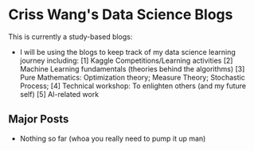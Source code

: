 # Criss Wang's Data Science Blogs

This is currently a study-based blogs:
- I will be using the blogs to keep track of my data science learning journey including:
[1] Kaggle Competitions/Learning activities
[2] Machine Learning fundamentals (theories behind the algorithms)
[3] Pure Mathematics: Optimization theory; Measure Theory; Stochastic Process;
[4] Technical workshop: To enlighten others (and my future self)
[5] AI-related work


## Major Posts

- Nothing so far (whoa you really need to pump it up man)
